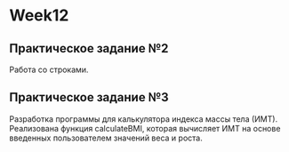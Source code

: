# Week12

## Практическое задание №2

Работа со строками.

## Практическое задание №3

Разработка программы для калькулятора индекса массы тела (ИМТ). Реализована функция calculateBMI, которая вычисляет ИМТ на основе введенных пользователем значений веса и роста.
